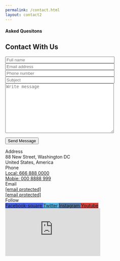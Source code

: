 ```yaml
---
permalink: /contact.html
layout: contact2
---
```


<div class="elementor-inner"><div class="elementor-section-wrap"><section class="elementor-section elementor-top-section elementor-element elementor-element-7d091e6 elementor-section-boxed elementor-section-height-default elementor-section-height-default" data-id="7d091e6" data-element_type="section"><div class="elementor-container elementor-column-gap-default"><div class="elementor-row"><div class="elementor-column elementor-col-100 elementor-top-column elementor-element elementor-element-3be7c1c" data-id="3be7c1c" data-element_type="column"><div class="elementor-column-wrap elementor-element-populated"><div class="elementor-widget-wrap"><div class="elementor-element elementor-element-e46a054 elementor-widget elementor-widget-ova_heading" data-id="e46a054" data-element_type="widget" data-widget_type="ova_heading.default"><div class="elementor-widget-container"><div class="ova-heading"><h4 class="sub_title thrid_font">Asked Quesitons</h4><h2 class="title second_font">Contact With Us</h2></div></div></div></div></div></div></div></div></section><section class="elementor-section elementor-top-section elementor-element elementor-element-800b114 elementor-section-boxed elementor-section-height-default elementor-section-height-default" data-id="800b114" data-element_type="section"><div class="elementor-container elementor-column-gap-default"><div class="elementor-row"><div class="elementor-column elementor-col-50 elementor-top-column elementor-element elementor-element-58bb74f" data-id="58bb74f" data-element_type="column"><div class="elementor-column-wrap elementor-element-populated"><div class="elementor-widget-wrap"><div class="elementor-element elementor-element-6fffeda elementor-widget elementor-widget-shortcode" data-id="6fffeda" data-element_type="widget" data-widget_type="shortcode.default"><div class="elementor-widget-container"><div class="elementor-shortcode"><div role="form" class="wpcf7" id="wpcf7-f3410-p3389-o1" lang="en-US" dir="ltr"><div class="screen-reader-response"><p role="status" aria-live="polite" aria-atomic="true"></p><ul></ul></div><form action="/asting/contact/#wpcf7-f3410-p3389-o1" method="post" class="wpcf7-form init" novalidate="novalidate" data-status="init"><div style="display: none;"> <input type="hidden" name="_wpcf7" value="3410"> <input type="hidden" name="_wpcf7_version" value="5.4"> <input type="hidden" name="_wpcf7_locale" value="en_US"> <input type="hidden" name="_wpcf7_unit_tag" value="wpcf7-f3410-p3389-o1"> <input type="hidden" name="_wpcf7_container_post" value="3389"> <input type="hidden" name="_wpcf7_posted_data_hash" value=""></div><div class="contact-page"><div class="row"><div class="col-xl-6"> <span class="wpcf7-form-control-wrap your-name"><input type="text" name="your-name" value="" size="40" class="wpcf7-form-control wpcf7-text wpcf7-validates-as-required" aria-required="true" aria-invalid="false" placeholder="Full name"></span></div><div class="col-xl-6"> <span class="wpcf7-form-control-wrap your-email"><input type="email" name="your-email" value="" size="40" class="wpcf7-form-control wpcf7-text wpcf7-email wpcf7-validates-as-required wpcf7-validates-as-email" aria-required="true" aria-invalid="false" placeholder="Email address"></span></div></div><div class="row"><div class="col-xl-6"> <span class="wpcf7-form-control-wrap your-tel"><input type="tel" name="your-tel" value="" size="40" class="wpcf7-form-control wpcf7-text wpcf7-tel wpcf7-validates-as-tel" aria-invalid="false" placeholder="Phone number"></span></div><div class="col-xl-6"> <span class="wpcf7-form-control-wrap your-subject"><input type="text" name="your-subject" value="" size="40" class="wpcf7-form-control wpcf7-text wpcf7-validates-as-required" aria-required="true" aria-invalid="false" placeholder="Subject"></span></div></div><div class="row"><div class="col-xl-12"><div class="message"> <span class="wpcf7-form-control-wrap your-message"><textarea name="your-message" cols="40" rows="10" class="wpcf7-form-control wpcf7-textarea" aria-invalid="false" placeholder="Write message"></textarea></span></div><p> <input type="submit" value="Send Message" class="wpcf7-form-control wpcf7-submit"></p></div></div></div><div class="wpcf7-response-output" aria-hidden="true"></div></form></div></div></div></div></div></div></div><div class="elementor-column elementor-col-50 elementor-top-column elementor-element elementor-element-b26e6ac" data-id="b26e6ac" data-element_type="column" data-settings="{&quot;background_background&quot;:&quot;classic&quot;}"><div class="elementor-column-wrap elementor-element-populated"><div class="elementor-widget-wrap"><div class="elementor-element elementor-element-9370b7a elementor-widget elementor-widget-text-editor" data-id="9370b7a" data-element_type="widget" data-widget_type="text-editor.default"><div class="elementor-widget-container"><div class="elementor-text-editor elementor-clearfix"><span>Address</span></div></div></div><div class="elementor-element elementor-element-b21bf8e elementor-widget elementor-widget-text-editor" data-id="b21bf8e" data-element_type="widget" data-widget_type="text-editor.default"><div class="elementor-widget-container"><div class="elementor-text-editor elementor-clearfix">88 New Street, Washington DC<br> United States, America</div></div></div><div class="elementor-element elementor-element-2eebeda elementor-widget elementor-widget-text-editor" data-id="2eebeda" data-element_type="widget" data-widget_type="text-editor.default"><div class="elementor-widget-container"><div class="elementor-text-editor elementor-clearfix"><span>Phone</span></div></div></div><div class="elementor-element elementor-element-8b4eb8b elementor-widget elementor-widget-ova_contact_info" data-id="8b4eb8b" data-element_type="widget" data-widget_type="ova_contact_info.default"><div class="elementor-widget-container"><div class="ova-contact-info type1"><div class="icon"> <i data-feather="phone-incoming"></i></div><div class="address"> <span class="text_link"><a href="tel:666888000">Local: <span>666 888 0000</span></a></span></div></div></div></div><div class="elementor-element elementor-element-e7f4fd8 elementor-widget elementor-widget-ova_contact_info" data-id="e7f4fd8" data-element_type="widget" data-widget_type="ova_contact_info.default"><div class="elementor-widget-container"><div class="ova-contact-info type1"><div class="icon"> <i data-feather="phone-incoming"></i></div><div class="address"> <span class="text_link"><a href="tel:0008888999">Mobie: <span>000 8888 999</span></a></span></div></div></div></div><div class="elementor-element elementor-element-5fcde04 elementor-widget elementor-widget-text-editor" data-id="5fcde04" data-element_type="widget" data-widget_type="text-editor.default"><div class="elementor-widget-container"><div class="elementor-text-editor elementor-clearfix"><span>Email</span></div></div></div><div class="elementor-element elementor-element-09511ea elementor-widget elementor-widget-ova_contact_info" data-id="09511ea" data-element_type="widget" data-widget_type="ova_contact_info.default"><div class="elementor-widget-container"><div class="ova-contact-info type1"><div class="icon"> <i data-feather="mail"></i></div><div class="address"> <span class="text_link"><a href="/cdn-cgi/l/email-protection#c0aea5a5a4a8a5acb080a3afadb0a1aeb9eea3afad"> <span><span class="__cf_email__" data-cfemail="147a7171707c71786454777b7964757a6d3a777b79">[email&nbsp;protected]</span></span></a></span></div></div></div></div><div class="elementor-element elementor-element-bcb15e9 elementor-widget elementor-widget-ova_contact_info" data-id="bcb15e9" data-element_type="widget" data-widget_type="ova_contact_info.default"><div class="elementor-widget-container"><div class="ova-contact-info type1"><div class="icon"> <i data-feather="mail"></i></div><div class="address"> <span class="text_link"><a href="/cdn-cgi/l/email-protection#f4d49d9a85819d868db49587809d9a93da979b99"> <span> <span class="__cf_email__" data-cfemail="157c7b64607c676c557466617c7b723b767a78">[email&nbsp;protected]</span></span></a></span></div></div></div></div><div class="elementor-element elementor-element-cde44b1 elementor-widget elementor-widget-text-editor" data-id="cde44b1" data-element_type="widget" data-widget_type="text-editor.default"><div class="elementor-widget-container"><div class="elementor-text-editor elementor-clearfix"><span>Follow</span></div></div></div><div class="elementor-element elementor-element-0edd580 elementor-widget__width-auto elementor-widget elementor-widget-ova_social" data-id="0edd580" data-element_type="widget" data-widget_type="ova_social.default"><div class="elementor-widget-container"><div class="ova_social ova-framework-social-icons-wrapper"><div class="content"> <a class="ova-framework-icon ova-framework-social-icon ova-framework-social-icon-facebook-square" style=" background-color: #465FDD" href="#" target="_blank"> <span class="ova-framework-screen-only">Facebook-square</span> <i class="fa fa-facebook-square" style=" color: #FFFFFF"></i> </a> <a class="ova-framework-icon ova-framework-social-icon ova-framework-social-icon-twitter" style=" background-color: #56B4E5" href="#" target="_blank"> <span class="ova-framework-screen-only">Twitter</span> <i class="fa fa-twitter" style=" color: #FFFFFF"></i> </a> <a class="ova-framework-icon ova-framework-social-icon ova-framework-social-icon-instagram" style=" background-color: #5374A0" href="#" target="_blank"> <span class="ova-framework-screen-only">Instagram</span> <i class="fa fa-instagram" style=" color: #FFFFFF"></i> </a> <a class="ova-framework-icon ova-framework-social-icon ova-framework-social-icon-youtube" style=" background-color: #D8423F" href="#" target="_blank"> <span class="ova-framework-screen-only">Youtube</span> <i class="fa fa-youtube" style=" color: #FFFFFF"></i> </a></div></div></div></div></div></div></div></div></div></section><section class="elementor-section elementor-top-section elementor-element elementor-element-2ceaee7 elementor-section-full_width elementor-section-height-default elementor-section-height-default" data-id="2ceaee7" data-element_type="section"><div class="elementor-container elementor-column-gap-default"><div class="elementor-row"><div class="elementor-column elementor-col-100 elementor-top-column elementor-element elementor-element-89f1b33" data-id="89f1b33" data-element_type="column"><div class="elementor-column-wrap elementor-element-populated"><div class="elementor-widget-wrap"><div class="elementor-element elementor-element-9a3c747 elementor-widget elementor-widget-google_maps" data-id="9a3c747" data-element_type="widget" data-widget_type="google_maps.default"><div class="elementor-widget-container"><div class="elementor-custom-embed"><iframe frameborder="0" scrolling="no" marginheight="0" marginwidth="0" src="https://maps.google.com/maps?q=40.71869219795147%2C%20-74.0431319462126&amp;t=m&amp;z=15&amp;output=embed&amp;iwloc=near" title="40.71869219795147, -74.0431319462126" aria-label="40.71869219795147, -74.0431319462126"></iframe></div></div></div></div></div></div></div></div></section></div></div>
